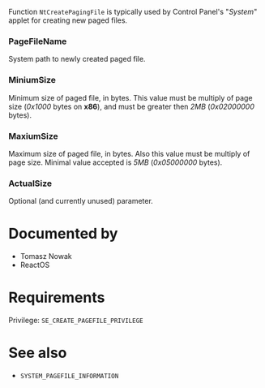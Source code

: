 Function `NtCreatePagingFile` is typically used by Control Panel's "*System*" applet for creating new paged files.

### PageFileName

System path to newly created paged file.

### MiniumSize

Minimum size of paged file, in bytes. This value must be multiply of page size (*0x1000* bytes on **x86**), and must be greater then *2MB* (*0x02000000* bytes).

### MaxiumSize

Maximum size of paged file, in bytes. Also this value must be multiply of page size. Minimal value accepted is *5MB* (*0x05000000* bytes).

### ActualSize

Optional (and currently unused) parameter.

# Documented by

* Tomasz Nowak
* ReactOS

# Requirements

Privilege: `SE_CREATE_PAGEFILE_PRIVILEGE`

# See also

* `SYSTEM_PAGEFILE_INFORMATION`
